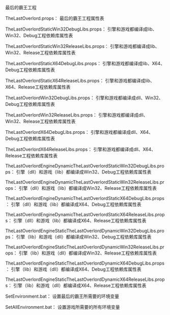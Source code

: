 最后的霸王工程

TheLastOverlord.props：
最后的霸王工程属性表

TheLastOverlordStaticWin32DebugLibs.props：
引擎和游戏都编译成lib、Win32、Debug工程依赖库属性表

TheLastOverlordStaticWin32ReleaseLibs.props：
引擎和游戏都编译成lib、Win32、Release工程依赖库属性表

TheLastOverlordStaticX64DebugLibs.props：
引擎和游戏都编译成lib、X64、Debug工程依赖库属性表

TheLastOverlordStaticX64ReleaseLibs.props：
引擎和游戏都编译成lib、X64、Release工程依赖库属性表

TheLastOverlordWin32DebugLibs.props：
引擎和游戏都编译成dll、Win32、Debug工程依赖库属性表

TheLastOverlordWin32ReleaseLibs.props：
引擎和游戏都编译成dll、Win32、Release工程依赖库属性表

TheLastOverlordX64DebugLibs.props：
引擎和游戏都编译成dll、X64、Debug工程依赖库属性表

TheLastOverlordX64ReleaseLibs.props：
引擎和游戏都编译成dll、X64、Release工程依赖库属性表

TheLastOverlordEngineDynamicTheLastOverlordStaticWin32DebugLibs.props：
引擎（dll）和游戏（lib）都编译成Win32、Debug工程依赖库属性表

TheLastOverlordEngineDynamicTheLastOverlordStaticWin32ReleaseLibs.props：
引擎（dll）和游戏（lib）都编译成Win32、Release工程依赖库属性表

TheLastOverlordEngineDynamicTheLastOverlordStaticX64DebugLibs.props：
引擎（dll）和游戏（lib）都编译成X64、Debug工程依赖库属性表

TheLastOverlordEngineDynamicTheLastOverlordStaticX64ReleaseLibs.props：
引擎（dll）和游戏（lib）都编译成X64、Release工程依赖库属性表

TheLastOverlordEngineStaticTheLastOverlordDynamicWin32DebugLibs.props：
引擎（lib）和游戏（dll）都编译成Win32、Debug工程依赖库属性表

TheLastOverlordEngineStaticTheLastOverlordDynamicWin32ReleaseLibs.props：
引擎（lib）和游戏（dll）都编译成Win32、Release工程依赖库属性表

TheLastOverlordEngineStaticTheLastOverlordDynamicX64DebugLibs.props：
引擎（lib）和游戏（dll）都编译成X64、Debug工程依赖库属性表

TheLastOverlordEngineStaticTheLastOverlordDynamicX64ReleaseLibs.props：
引擎（lib）和游戏（dll）都编译成X64、Release工程依赖库属性表

SetEnvironment.bat：
设置最后的霸王所需要的环境变量

SetAllEnvironment.bat：
设置游戏所需要的所有环境变量